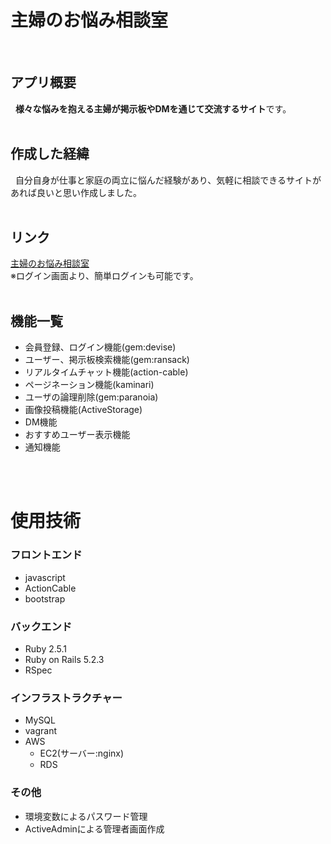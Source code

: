 # 主婦のお悩み相談室
<br/>

## アプリ概要
&nbsp; **様々な悩みを抱える主婦が掲示板やDMを通じて交流するサイト**です。
<br/>
<br/>

## 作成した経緯
&nbsp; 自分自身が仕事と家庭の両立に悩んだ経験があり、気軽に相談できるサイトがあれば良いと思い作成しました。
<br/>
<br/>

## リンク
[主婦のお悩み相談室](http://54.65.121.14/ "サイトを見る")
<br/>
※ログイン画面より、簡単ログインも可能です。
<br/>
<br/>

## 機能一覧
- 会員登録、ログイン機能(gem:devise)
- ユーザー、掲示板検索機能(gem:ransack)
- リアルタイムチャット機能(action-cable)
- ページネーション機能(kaminari)
- ユーザの論理削除(gem:paranoia)
- 画像投稿機能(ActiveStorage)
- DM機能
- おすすめユーザー表示機能
- 通知機能
<br/>
<br/>

# 使用技術
### フロントエンド
- javascript
- ActionCable
- bootstrap

### バックエンド
- Ruby 2.5.1
- Ruby on Rails 5.2.3
- RSpec

### インフラストラクチャー
- MySQL
- vagrant
- AWS
  - EC2(サーバー:nginx)
  - RDS

### その他
- 環境変数によるパスワード管理
- ActiveAdminによる管理者画面作成
<br/>
<br/>
